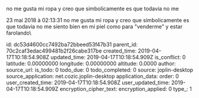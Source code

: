 no me gusta mi ropa y creo que simbolicamente es que todavia no me

23 mai 2018 à 02:13:31
no me gusta mi ropa y creo que simbolicamente es que todavia no me
siento bien en mi piel como para \"venderme\" y estar farolando\


id: dc53d4600cc7492ba72bbeed53f47b31
parent_id: 70c2caf3edac499481b2f26cabe317be
created_time: 2019-04-17T10:18:54.908Z
updated_time: 2019-04-17T10:18:54.909Z
is_conflict: 0
latitude: 0.00000000
longitude: 0.00000000
altitude: 0.0000
author: 
source_url: 
is_todo: 0
todo_due: 0
todo_completed: 0
source: joplin-desktop
source_application: net.cozic.joplin-desktop
application_data: 
order: 0
user_created_time: 2019-04-17T10:18:54.908Z
user_updated_time: 2019-04-17T10:18:54.909Z
encryption_cipher_text: 
encryption_applied: 0
type_: 1